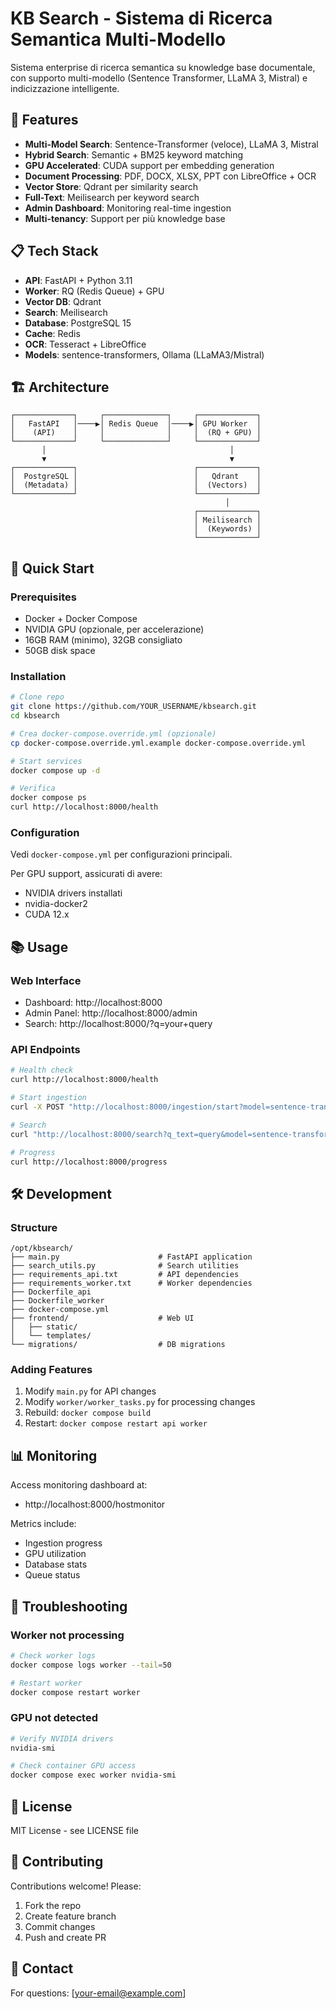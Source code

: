 # KB Search - Sistema di Ricerca Semantica Multi-Modello

Sistema enterprise di ricerca semantica su knowledge base documentale, con supporto multi-modello (Sentence Transformer, LLaMA 3, Mistral) e indicizzazione intelligente.

## 🚀 Features

- **Multi-Model Search**: Sentence-Transformer (veloce), LLaMA 3, Mistral
- **Hybrid Search**: Semantic + BM25 keyword matching
- **GPU Accelerated**: CUDA support per embedding generation
- **Document Processing**: PDF, DOCX, XLSX, PPT con LibreOffice + OCR
- **Vector Store**: Qdrant per similarity search
- **Full-Text**: Meilisearch per keyword search
- **Admin Dashboard**: Monitoring real-time ingestion
- **Multi-tenancy**: Support per più knowledge base

## 📋 Tech Stack

- **API**: FastAPI + Python 3.11
- **Worker**: RQ (Redis Queue) + GPU
- **Vector DB**: Qdrant
- **Search**: Meilisearch
- **Database**: PostgreSQL 15
- **Cache**: Redis
- **OCR**: Tesseract + LibreOffice
- **Models**: sentence-transformers, Ollama (LLaMA3/Mistral)

## 🏗️ Architecture
```
┌─────────────┐     ┌──────────────┐     ┌─────────────┐
│   FastAPI   │────▶│ Redis Queue  │────▶│ GPU Worker  │
│    (API)    │     │              │     │  (RQ + GPU) │
└─────────────┘     └──────────────┘     └─────────────┘
       │                                         │
       ▼                                         ▼
┌─────────────┐                          ┌─────────────┐
│  PostgreSQL │                          │   Qdrant    │
│  (Metadata) │                          │  (Vectors)  │
└─────────────┘                          └─────────────┘
                                                │
                                         ┌─────────────┐
                                         │ Meilisearch │
                                         │  (Keywords) │
                                         └─────────────┘
```

## 🚀 Quick Start

### Prerequisites

- Docker + Docker Compose
- NVIDIA GPU (opzionale, per accelerazione)
- 16GB RAM (minimo), 32GB consigliato
- 50GB disk space

### Installation
```bash
# Clone repo
git clone https://github.com/YOUR_USERNAME/kbsearch.git
cd kbsearch

# Crea docker-compose.override.yml (opzionale)
cp docker-compose.override.yml.example docker-compose.override.yml

# Start services
docker compose up -d

# Verifica
docker compose ps
curl http://localhost:8000/health
```

### Configuration

Vedi `docker-compose.yml` per configurazioni principali.

Per GPU support, assicurati di avere:
- NVIDIA drivers installati
- nvidia-docker2
- CUDA 12.x

## 📚 Usage

### Web Interface

- Dashboard: http://localhost:8000
- Admin Panel: http://localhost:8000/admin
- Search: http://localhost:8000/?q=your+query

### API Endpoints
```bash
# Health check
curl http://localhost:8000/health

# Start ingestion
curl -X POST "http://localhost:8000/ingestion/start?model=sentence-transformer&mode=incremental"

# Search
curl "http://localhost:8000/search?q_text=query&model=sentence-transformer&top_k=10"

# Progress
curl http://localhost:8000/progress
```

## 🛠️ Development

### Structure
```
/opt/kbsearch/
├── main.py                      # FastAPI application
├── search_utils.py              # Search utilities
├── requirements_api.txt         # API dependencies
├── requirements_worker.txt      # Worker dependencies
├── Dockerfile_api
├── Dockerfile_worker
├── docker-compose.yml
├── frontend/                    # Web UI
│   ├── static/
│   └── templates/
└── migrations/                  # DB migrations
```

### Adding Features

1. Modify `main.py` for API changes
2. Modify `worker/worker_tasks.py` for processing changes
3. Rebuild: `docker compose build`
4. Restart: `docker compose restart api worker`

## 📊 Monitoring

Access monitoring dashboard at:
- http://localhost:8000/hostmonitor

Metrics include:
- Ingestion progress
- GPU utilization
- Database stats
- Queue status

## 🐛 Troubleshooting

### Worker not processing
```bash
# Check worker logs
docker compose logs worker --tail=50

# Restart worker
docker compose restart worker
```

### GPU not detected
```bash
# Verify NVIDIA drivers
nvidia-smi

# Check container GPU access
docker compose exec worker nvidia-smi
```

## 📝 License

MIT License - see LICENSE file

## 🤝 Contributing

Contributions welcome! Please:
1. Fork the repo
2. Create feature branch
3. Commit changes
4. Push and create PR

## 📧 Contact

For questions: [your-email@example.com]
